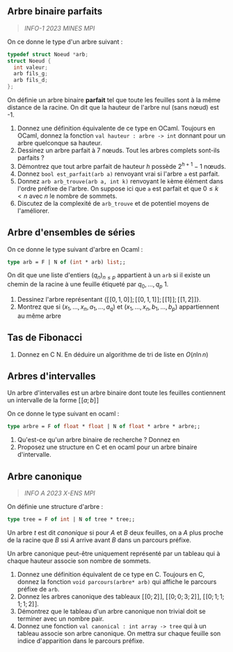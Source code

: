 
## Arbre binaire parfaits
> *INFO-1 2023 MINES MPI*

On ce donne le type d'un arbre suivant :
```c
typedef struct Noeud *arb;
struct Noeud {
  int valeur;
  arb fils_g;
  arb fils_d;
};
```

On définie un arbre binaire **parfait** tel que toute les feuilles sont à la même distance de la racine.
On dit que la hauteur de l'arbre nul (sans nœud) est -1.
1. Donnez une définition équivalente de ce type en OCaml. Toujours en OCaml, donnez la fonction `val hauteur : arbre -> int` donnant pour un arbre quelconque sa hauteur.
2. Dessinez un arbre parfait à 7 nœuds. Tout les arbres complets sont-ils parfaits ?
3. Démontrez que tout arbre parfait de hauteur $h$ possède $2^{h+1}-1$ nœuds.
4. Donnez `bool est_parfait(arb a)` renvoyant vrai si l'arbre `a` est parfait.
5. Donnez `arb arb_trouve(arb a, int k)` renvoyant le `k`ème élément dans l'ordre préfixe de l'arbre. On suppose ici que `a` est parfait et que $0\le k<n$ avec $n$ le nombre de sommets.
6. Discutez de la complexité de `arb_trouve` et de potentiel moyens de l'améliorer.

## Arbre d'ensembles de séries
On ce donne le type suivant d'arbre en Ocaml :
```ocaml
type arb = F | N of (int * arb) list;;
```

On dit que une liste d'entiers $(q_n)_{n\le p}$ appartient à un `arb` si il existe un chemin de la racine à une feuille étiqueté par $q_0,...,q_p$
1. 
1. Dessinez l'arbre représentant $\{ [ \! [0,1,0]\!]; [ \! [0,1,1]\!]; [ \! [1]\!]; [ \! [1,2]\!]\}$.
2. Montrez que si $(x_1,...,x_n,a_1,...,a_q)$ et $(x_1,...,x_n,b_1,...,b_p)$ appartiennent au même arbre 

## Tas de Fibonacci

1. Donnez en C
N. En déduire un algorithme de tri de liste en $O(n\ln n)$

## Arbres d'intervalles
Un arbre d'intervalles est un arbre binaire dont toute les feuilles contiennent un intervalle de la forme $[\![ a; b]\!]$

On ce donne le type suivant en ocaml :
```ocaml
type arbre = F of float * float | N of float * arbre * arbre;;
```

1. Qu'est-ce qu'un arbre binaire de recherche ? Donnez en
2. Proposez une structure en C et en ocaml pour un arbre binaire d'intervalle.
## Arbre canonique
> *INFO A 2023 X-ENS MPI*

On définie une structure d'arbre :
```ocaml
type tree = F of int | N of tree * tree;;
``` 
Un arbre _t_ est dit *canonique* si pour $A$ et $B$ deux feuilles, on a $A$ plus proche de la racine que $B$ ssi $A$ arrive avant $B$ dans un parcours préfixe.

Un arbre canonique peut-être uniquement représenté par un tableau qui à chaque hauteur associe son nombre de sommets.

1. Donnez une définition équivalent de ce type en C. Toujours en C, donnez la fonction `void parcours(arbre* arb)` qui affiche le parcours préfixe de `arb`.
2. Donnez les arbres canonique des tableaux $[\![0;2]\!]$, $[\![0;0;3;2]\!]$, $[\![0;1;1;1;1;2]\!]$.
3. Démontrez que le tableau d'un arbre canonique non trivial doit se terminer avec un nombre pair.
4. Donnez une fonction `val canonical : int array -> tree` qui à un tableau associe son arbre canonique. On mettra sur chaque feuille son indice d'apparition dans le parcours préfixe. 


<!--stackedit_data:
eyJoaXN0b3J5IjpbLTc1NzY0OTEzMCwxNzEyMTYwMTcsLTk4MD
gxMTM5OCwxMTUyNjc1MDAsLTE5Njc3MTg3NjAsMTIxODc4NDA0
LC0zNTM4MjQ3OTIsLTMwOTE0NDEwNl19
-->